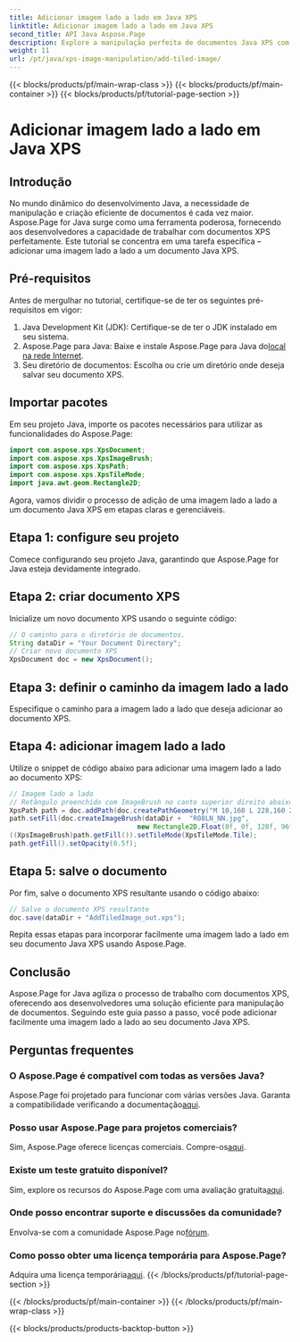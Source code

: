 ```yaml
---
title: Adicionar imagem lado a lado em Java XPS
linktitle: Adicionar imagem lado a lado em Java XPS
second_title: API Java Aspose.Page
description: Explore a manipulação perfeita de documentos Java XPS com Aspose.Page. Aprenda a adicionar imagens lado a lado sem esforço usando este guia passo a passo.
weight: 11
url: /pt/java/xps-image-manipulation/add-tiled-image/
---
```


{{< blocks/products/pf/main-wrap-class >}}
{{< blocks/products/pf/main-container >}}
{{< blocks/products/pf/tutorial-page-section >}}

# Adicionar imagem lado a lado em Java XPS

## Introdução
No mundo dinâmico do desenvolvimento Java, a necessidade de manipulação e criação eficiente de documentos é cada vez maior. Aspose.Page for Java surge como uma ferramenta poderosa, fornecendo aos desenvolvedores a capacidade de trabalhar com documentos XPS perfeitamente. Este tutorial se concentra em uma tarefa específica – adicionar uma imagem lado a lado a um documento Java XPS.
## Pré-requisitos
Antes de mergulhar no tutorial, certifique-se de ter os seguintes pré-requisitos em vigor:
1. Java Development Kit (JDK): Certifique-se de ter o JDK instalado em seu sistema.
2.  Aspose.Page para Java: Baixe e instale Aspose.Page para Java do[local na rede Internet](https://releases.aspose.com/page/java/).
3. Seu diretório de documentos: Escolha ou crie um diretório onde deseja salvar seu documento XPS.
## Importar pacotes
Em seu projeto Java, importe os pacotes necessários para utilizar as funcionalidades do Aspose.Page:
```java
import com.aspose.xps.XpsDocument;
import com.aspose.xps.XpsImageBrush;
import com.aspose.xps.XpsPath;
import com.aspose.xps.XpsTileMode;
import java.awt.geom.Rectangle2D;
```
Agora, vamos dividir o processo de adição de uma imagem lado a lado a um documento Java XPS em etapas claras e gerenciáveis.
## Etapa 1: configure seu projeto
Comece configurando seu projeto Java, garantindo que Aspose.Page for Java esteja devidamente integrado.
## Etapa 2: criar documento XPS
Inicialize um novo documento XPS usando o seguinte código:
```java
// O caminho para o diretório de documentos.
String dataDir = "Your Document Directory";
// Criar novo documento XPS
XpsDocument doc = new XpsDocument();
```
## Etapa 3: definir o caminho da imagem lado a lado
Especifique o caminho para a imagem lado a lado que deseja adicionar ao documento XPS.
## Etapa 4: adicionar imagem lado a lado
Utilize o snippet de código abaixo para adicionar uma imagem lado a lado ao documento XPS:
```java
// Imagem lado a lado
// Retângulo preenchido com ImageBrush no canto superior direito abaixo
XpsPath path = doc.addPath(doc.createPathGeometry("M 10,160 L 228,160 228,305 10,305"));
path.setFill(doc.createImageBrush(dataDir +  "R08LN_NN.jpg",
                                new Rectangle2D.Float(0f, 0f, 128f, 96f), new Rectangle2D.Float(0f, 0f, 64f, 48f)));
((XpsImageBrush)path.getFill()).setTileMode(XpsTileMode.Tile);
path.getFill().setOpacity(0.5f);
```
## Etapa 5: salve o documento
Por fim, salve o documento XPS resultante usando o código abaixo:
```java
// Salve o documento XPS resultante
doc.save(dataDir + "AddTiledImage_out.xps"); 
```
Repita essas etapas para incorporar facilmente uma imagem lado a lado em seu documento Java XPS usando Aspose.Page.
## Conclusão
Aspose.Page for Java agiliza o processo de trabalho com documentos XPS, oferecendo aos desenvolvedores uma solução eficiente para manipulação de documentos. Seguindo este guia passo a passo, você pode adicionar facilmente uma imagem lado a lado ao seu documento Java XPS.

## Perguntas frequentes
### O Aspose.Page é compatível com todas as versões Java?
 Aspose.Page foi projetado para funcionar com várias versões Java. Garanta a compatibilidade verificando a documentação[aqui](https://reference.aspose.com/page/java/).
### Posso usar Aspose.Page para projetos comerciais?
Sim, Aspose.Page oferece licenças comerciais. Compre-os[aqui](https://purchase.aspose.com/buy).
### Existe um teste gratuito disponível?
 Sim, explore os recursos do Aspose.Page com uma avaliação gratuita[aqui](https://releases.aspose.com/).
### Onde posso encontrar suporte e discussões da comunidade?
 Envolva-se com a comunidade Aspose.Page no[fórum](https://forum.aspose.com/c/page/39).
### Como posso obter uma licença temporária para Aspose.Page?
 Adquira uma licença temporária[aqui](https://purchase.aspose.com/temporary-license/).
{{< /blocks/products/pf/tutorial-page-section >}}

{{< /blocks/products/pf/main-container >}}
{{< /blocks/products/pf/main-wrap-class >}}

{{< blocks/products/products-backtop-button >}}

